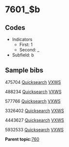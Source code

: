 # 7601\_$b

## Codes

-   Indicators
    -   First: 1
    -   Second: \_
-   Subfield: b

## Sample bibs

475704 [Quicksearch](https://search.library.yale.edu/catalog/475704) [VXWS](http://prodorbis.library.yale.edu:7014/vxws/GetHoldingsService?bibId=475704)

488234 [Quicksearch](https://search.library.yale.edu/catalog/488234) [VXWS](http://prodorbis.library.yale.edu:7014/vxws/GetHoldingsService?bibId=488234)

577766 [Quicksearch](https://search.library.yale.edu/catalog/577766) [VXWS](http://prodorbis.library.yale.edu:7014/vxws/GetHoldingsService?bibId=577766)

3326402 [Quicksearch](https://search.library.yale.edu/catalog/3326402) [VXWS](http://prodorbis.library.yale.edu:7014/vxws/GetHoldingsService?bibId=3326402)

4443627 [Quicksearch](https://search.library.yale.edu/catalog/4443627) [VXWS](http://prodorbis.library.yale.edu:7014/vxws/GetHoldingsService?bibId=4443627)

5932533 [Quicksearch](https://search.library.yale.edu/catalog/5932533) [VXWS](http://prodorbis.library.yale.edu:7014/vxws/GetHoldingsService?bibId=5932533)

**Parent topic:**[760](../../tags/760/760.md)

